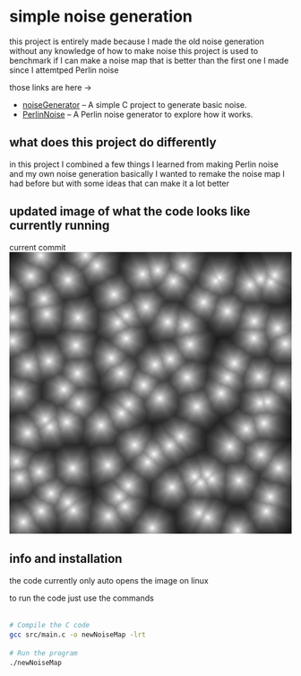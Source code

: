 # simple noise generation

this project is entirely made because I made the old noise generation without any knowledge of how to make noise
this project is used to benchmark if I can make a noise map that is better than the first one I made since I attemtped Perlin noise

those links are here ->
- [noiseGenerator](https://github.com/skyels1/noiseGenerator) – A simple C project to generate basic noise.
- [PerlinNoise](https://github.com/skyels1/PerlinNoise) – A Perlin noise generator to explore how it works.

## what does this project do differently

in this project I combined a few things I learned from making Perlin noise and my own noise generation
basically I wanted to remake the noise map I had before but with some ideas that can make it a lot better

## updated image of what the code looks like currently running

current commit\
![(image) example of what the code looks like currently](/previews/newNoiseMap2.png)

## info and installation

the code currently only auto opens the image on linux

to run the code just use the commands

```bash

# Compile the C code
gcc src/main.c -o newNoiseMap -lrt

# Run the program
./newNoiseMap

```